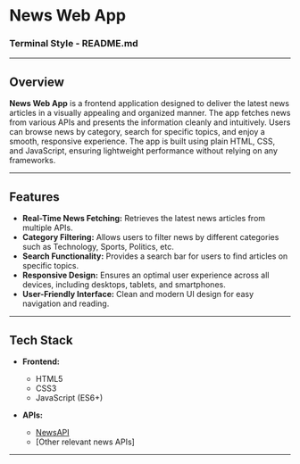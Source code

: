 # News Web App

### Terminal Style - README.md

---

## Overview

**News Web App** is a frontend application designed to deliver the latest news articles in a visually appealing and organized manner. The app fetches news from various APIs and presents the information cleanly and intuitively. Users can browse news by category, search for specific topics, and enjoy a smooth, responsive experience. The app is built using plain HTML, CSS, and JavaScript, ensuring lightweight performance without relying on any frameworks.

---

## Features

- **Real-Time News Fetching:** Retrieves the latest news articles from multiple APIs.
- **Category Filtering:** Allows users to filter news by different categories such as Technology, Sports, Politics, etc.
- **Search Functionality:** Provides a search bar for users to find articles on specific topics.
- **Responsive Design:** Ensures an optimal user experience across all devices, including desktops, tablets, and smartphones.
- **User-Friendly Interface:** Clean and modern UI design for easy navigation and reading.

---

## Tech Stack

- **Frontend:**
  - HTML5
  - CSS3
  - JavaScript (ES6+)

- **APIs:**
  - [NewsAPI](https://newsapi.org/)
  - [Other relevant news APIs]

---
